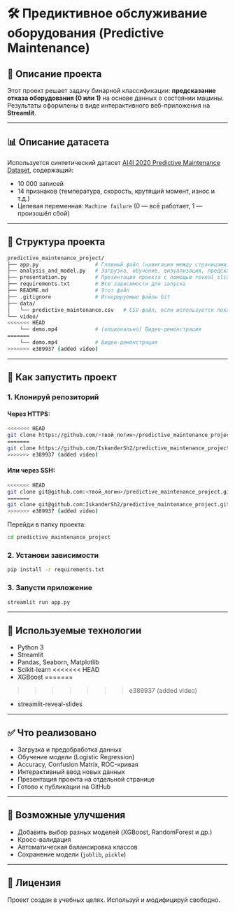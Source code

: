 # 🛠️ Предиктивное обслуживание оборудования (Predictive Maintenance)

## 📌 Описание проекта

Этот проект решает задачу бинарной классификации: **предсказание отказа оборудования (0 или 1)** на основе данных о состоянии машины.  
Результаты оформлены в виде интерактивного веб-приложения на **Streamlit**.

---

## 📊 Описание датасета

Используется синтетический датасет [AI4I 2020 Predictive Maintenance Dataset](https://archive.ics.uci.edu/dataset/601/predictive+maintenance+dataset), содержащий:

- 10 000 записей
- 14 признаков (температура, скорость, крутящий момент, износ и т.д.)
- Целевая переменная: `Machine failure` (0 — всё работает, 1 — произошёл сбой)

---

## 🧱 Структура проекта

```bash
predictive_maintenance_project/
├── app.py                  # Главный файл (навигация между страницами)
├── analysis_and_model.py   # Загрузка, обучение, визуализация, предсказания
├── presentation.py         # Презентация проекта с помощью reveal_slides
├── requirements.txt        # Все зависимости для запуска
├── README.md               # Этот файл
├── .gitignore              # Игнорируемые файлы Git
├── data/
│   └── predictive_maintenance.csv   # CSV-файл, если используется локально
└── video/
<<<<<<< HEAD
    └── demo.mp4            # (опционально) Видео-демонстрация
=======
    └── demo.mp4            # Видео-демонстрация
>>>>>>> e389937 (added video)
```

---

## 🚀 Как запустить проект

### 1. Клонируй репозиторий

#### Через HTTPS:
```bash
<<<<<<< HEAD
git clone https://github.com/<твой_логин>/predictive_maintenance_project.git
=======
git clone https://github.com/IskanderSh2/predictive_maintenance_project.git
>>>>>>> e389937 (added video)
```

#### Или через SSH:
```bash
<<<<<<< HEAD
git clone git@github.com:<твой_логин>/predictive_maintenance_project.git
=======
git clone git@github.com:IskanderSh2/predictive_maintenance_project.git
>>>>>>> e389937 (added video)
```

Перейди в папку проекта:
```bash
cd predictive_maintenance_project
```

### 2. Установи зависимости
```bash
pip install -r requirements.txt
```

### 3. Запусти приложение
```bash
streamlit run app.py
```

---

## 🧠 Используемые технологии

- Python 3
- Streamlit
- Pandas, Seaborn, Matplotlib
- Scikit-learn
<<<<<<< HEAD
- XGBoost
=======
>>>>>>> e389937 (added video)
- streamlit-reveal-slides

---

## 

## ✅ Что реализовано

- Загрузка и предобработка данных
- Обучение модели (Logistic Regression)
- Accuracy, Confusion Matrix, ROC-кривая
- Интерактивный ввод новых данных
- Презентация проекта на отдельной странице
- Готово к публикации на GitHub

---

## 📌 Возможные улучшения

- Добавить выбор разных моделей (XGBoost, RandomForest и др.)
- Кросс-валидация
- Автоматическая балансировка классов
- Сохранение модели (`joblib`, `pickle`)

---

## 📝 Лицензия

Проект создан в учебных целях. Используй и модифицируй свободно.
